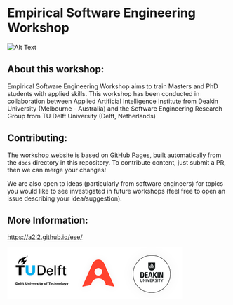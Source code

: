 # Empirical Software Engineering Workshop


![Alt Text](https://media.giphy.com/media/26tn33aiTi1jkl6H6/giphy.gif?cid=ecf05e478svpmigwrgvsslpg5iuk56gseutj89fzmg1p0r69&rid=giphy.gif&ct=g)

## About this workshop:

Empirical Software Engineering Workshop aims to train Masters and PhD students with applied skills. This workshop has been conducted in collaboration between Applied Artificial Intelligence Institute from Deakin University (Melbourne - Australia) and the Software Engineering Research Group from TU Delft University (Delft, Netherlands)

## Contributing:

The [workshop website](https://a2i2.github.io/ese/) is based on [GitHub Pages](https://pages.github.com/), built automatically from the `docs` directory in this repository. To contribute content, just submit a PR, then we can merge your changes!

We are also open to ideas (particularly from software engineers) for topics you would like to see investigated in future workshops (feel free to open an issue describing your idea/suggestion).

## More Information:
https://a2i2.github.io/ese/

![](2021/Flyer/logos-glow.png)

